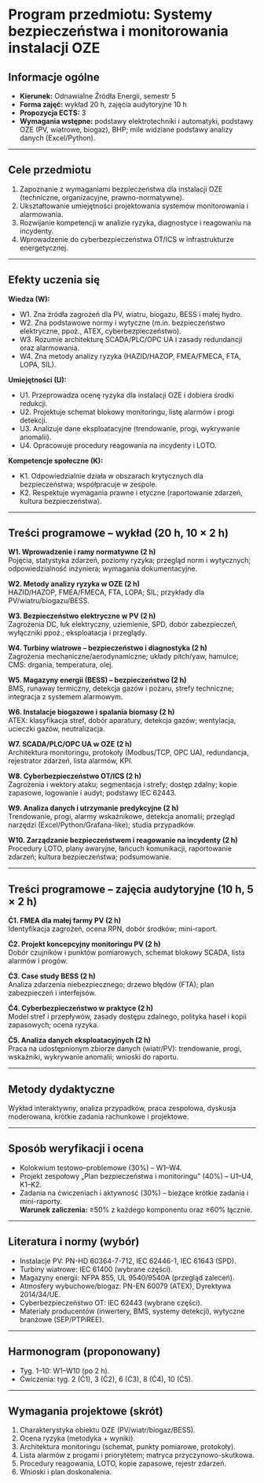 # Program przedmiotu: Systemy bezpieczeństwa i monitorowania instalacji OZE

## Informacje ogólne
- **Kierunek:** Odnawialne Źródła Energii, semestr 5  
- **Forma zajęć:** wykład 20 h, zajęcia audytoryjne 10 h  
- **Propozycja ECTS:** 3  
- **Wymagania wstępne:** podstawy elektrotechniki i automatyki, podstawy OZE (PV, wiatrowe, biogaz), BHP; mile widziane podstawy analizy danych (Excel/Python).

---

## Cele przedmiotu
1. Zapoznanie z wymaganiami bezpieczeństwa dla instalacji OZE (techniczne, organizacyjne, prawno-normatywne).  
2. Ukształtowanie umiejętności projektowania systemów monitorowania i alarmowania.  
3. Rozwijanie kompetencji w analizie ryzyka, diagnostyce i reagowaniu na incydenty.  
4. Wprowadzenie do cyberbezpieczeństwa OT/ICS w infrastrukturze energetycznej.

---

## Efekty uczenia się

**Wiedza (W):**
- W1. Zna źródła zagrożeń dla PV, wiatru, biogazu, BESS i małej hydro.  
- W2. Zna podstawowe normy i wytyczne (m.in. bezpieczeństwo elektryczne, ppoż., ATEX, cyberbezpieczeństwo).  
- W3. Rozumie architekturę SCADA/PLC/OPC UA i zasady redundancji oraz alarmowania.  
- W4. Zna metody analizy ryzyka (HAZID/HAZOP, FMEA/FMECA, FTA, LOPA, SIL).  

**Umiejętności (U):**
- U1. Przeprowadza ocenę ryzyka dla instalacji OZE i dobiera środki redukcji.  
- U2. Projektuje schemat blokowy monitoringu, listę alarmów i progi detekcji.  
- U3. Analizuje dane eksploatacyjne (trendowanie, progi, wykrywanie anomalii).  
- U4. Opracowuje procedury reagowania na incydenty i LOTO.  

**Kompetencje społeczne (K):**
- K1. Odpowiedzialnie działa w obszarach krytycznych dla bezpieczeństwa; współpracuje w zespole.  
- K2. Respektuje wymagania prawne i etyczne (raportowanie zdarzeń, kultura bezpieczeństwa).

---

## Treści programowe – wykład (20 h, 10 × 2 h)

**W1. Wprowadzenie i ramy normatywne (2 h)**  
Pojęcia, statystyka zdarzeń, poziomy ryzyka; przegląd norm i wytycznych; odpowiedzialność inżyniera; wymagania dokumentacyjne.

**W2. Metody analizy ryzyka w OZE (2 h)**  
HAZID/HAZOP, FMEA/FMECA, FTA, LOPA; SIL; przykłady dla PV/wiatru/biogazu/BESS.

**W3. Bezpieczeństwo elektryczne w PV (2 h)**  
Zagrożenia DC, łuk elektryczny, uziemienie, SPD, dobór zabezpieczeń, wyłączniki ppoż.; eksploatacja i przeglądy.

**W4. Turbiny wiatrowe – bezpieczeństwo i diagnostyka (2 h)**  
Zagrożenia mechaniczne/aerodynamiczne; układy pitch/yaw, hamulce; CMS: drgania, temperatura, olej.

**W5. Magazyny energii (BESS) – bezpieczeństwo (2 h)**  
BMS, runaway termiczny, detekcja gazów i pożaru, strefy techniczne; integracja z systemem alarmowym.

**W6. Instalacje biogazowe i spalania biomasy (2 h)**  
ATEX: klasyfikacja stref, dobór aparatury, detekcja gazów; wentylacja, ucieczki gazów, neutralizacja.

**W7. SCADA/PLC/OPC UA w OZE (2 h)**  
Architektura monitoringu, protokoły (Modbus/TCP, OPC UA), redundancja, rejestrator zdarzeń, lista alarmów, KPI.

**W8. Cyberbezpieczeństwo OT/ICS (2 h)**  
Zagrożenia i wektory ataku; segmentacja i strefy; dostęp zdalny; kopie zapasowe, logowanie i audyt; podstawy IEC 62443.

**W9. Analiza danych i utrzymanie predykcyjne (2 h)**  
Trendowanie, progi, alarmy wskaźnikowe, detekcja anomalii; przegląd narzędzi (Excel/Python/Grafana-like); studia przypadków.

**W10. Zarządzanie bezpieczeństwem i reagowanie na incydenty (2 h)**  
Procedury LOTO, plany awaryjne, łańcuch komunikacji, raportowanie zdarzeń; kultura bezpieczeństwa; podsumowanie.

---

## Treści programowe – zajęcia audytoryjne (10 h, 5 × 2 h)

**Ć1. FMEA dla małej farmy PV (2 h)**  
Identyfikacja zagrożeń, ocena RPN, dobór środków; mini-raport.

**Ć2. Projekt koncepcyjny monitoringu PV (2 h)**  
Dobór czujników i punktów pomiarowych, schemat blokowy SCADA, lista alarmów i progów.

**Ć3. Case study BESS (2 h)**  
Analiza zdarzenia niebezpiecznego; drzewo błędów (FTA); plan zabezpieczeń i interfejsów.

**Ć4. Cyberbezpieczeństwo w praktyce (2 h)**  
Model stref i przepływów, zasady dostępu zdalnego, polityka haseł i kopii zapasowych; ocena ryzyka.

**Ć5. Analiza danych eksploatacyjnych (2 h)**  
Praca na udostępnionym zbiorze danych (wiatr/PV): trendowanie, progi, wskaźniki, wykrywanie anomalii; wnioski do raportu.

---

## Metody dydaktyczne
Wykład interaktywny, analiza przypadków, praca zespołowa, dyskusja moderowana, krótkie zadania rachunkowe i projektowe.

---

## Sposób weryfikacji i ocena
- Kolokwium testowo–problemowe (30%) – W1–W4.  
- Projekt zespołowy „Plan bezpieczeństwa i monitoringu” (40%) – U1–U4, K1–K2.  
- Zadania na ćwiczeniach i aktywność (30%) – bieżące krótkie zadania i mini-raporty.  
**Warunek zaliczenia:** ≥50% z każdego komponentu oraz ≥60% łącznie.

---

## Literatura i normy (wybór)
- Instalacje PV: PN-HD 60364-7-712, IEC 62446-1, IEC 61643 (SPD).  
- Turbiny wiatrowe: IEC 61400 (wybrane części).  
- Magazyny energii: NFPA 855, UL 9540/9540A (przegląd zaleceń).  
- Atmosfery wybuchowe/biogaz: PN-EN 60079 (ATEX), Dyrektywa 2014/34/UE.  
- Cyberbezpieczeństwo OT: IEC 62443 (wybrane części).  
- Materiały producentów (inwertery, BMS, systemy detekcji), wytyczne branżowe (SEP/PTPiREE).

---

## Harmonogram (proponowany)
- Tyg. 1–10: W1–W10 (po 2 h).  
- Ćwiczenia: tyg. 2 (Ć1), 3 (Ć2), 6 (Ć3), 8 (Ć4), 10 (Ć5).

---

## Wymagania projektowe (skrót)
1. Charakterystyka obiektu OZE (PV/wiatr/biogaz/BESS).  
2. Ocena ryzyka (metodyka + wyniki).  
3. Architektura monitoringu (schemat, punkty pomiarowe, protokoły).  
4. Lista alarmów z progami i priorytetem; matryca przyczynowo-skutkowa.  
5. Procedury reagowania, LOTO, kopie zapasowe, rejestr zdarzeń.  
6. Wnioski i plan doskonalenia.
